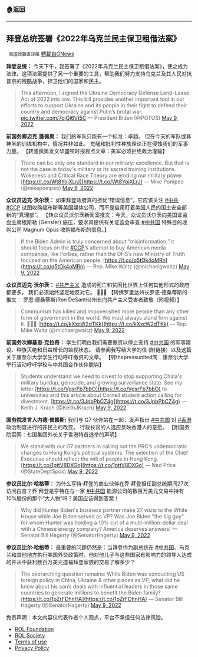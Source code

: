###  [:house:返回](README.md)
---


## 拜登总统签署《2022年乌克兰民主保卫租借法案》
` 美国政要直译推` [轉載自GNews](https://gnews.org/zh-hans/2499671/)

**拜登总统：**
今天下午，我签署了《2022年乌克兰民主保卫租借法案》，使之成为法律。这项法案提供了另一个重要的工具，帮助我们努力支持乌克兰及其人民对抗普京的残酷战争，捍卫他们的国家和民主。

> This afternoon, I signed the Ukraine Democracy Defense Lend-Lease Act of 2022 into law. This bill provides another important tool in our efforts to support Ukraine and its people in their fight to defend their country and democracy against Putin’s brutal war. [pic.twitter.com/7ojQj6Vt5C](https://t.co/7ojQj6Vt5C)
> — President Biden (@POTUS) [May 9, 2022](https://twitter.com/POTUS/status/1523796583120265217?ref_src=twsrc%5Etfw)

**前国务卿迈克.蓬佩奥：** 
我们的军队只能有一个标准：卓越。 但在今天的军队或其神圣的训练机构中，情况并非如此。 觉醒和批判性种族理论正在侵蚀我们的军事力量。 【转蓬佩奥发文华盛顿时报观点文章：美军必须拒绝政治灌输】

> There can be only one standard in our military: excellence. But that is not the case in today's military or its sacred training institutions. Wokeness and Critical Race Theory are eroding our military power [https://t.co/Wt8YojXLrJ](https://t.co/Wt8YojXLrJ)
> — Mike Pompeo (@mikepompeo) [May 9, 2022](https://twitter.com/mikepompeo/status/1523758059058712576?ref_src=twsrc%5Etfw)

**众议员迈克·沃尔茨：** 
如果拜登政府真的担忧“错误信息”，它应该关注 [#中共](https://gettr.com/hashtag/%23%E4%B8%AD%E5%85%B1) [#CCP](https://gettr.com/hashtag/%23CCP) 试图收购福布斯等美国媒体公司，而不是启用盯着美国人民的国土安全部新的“真理部”。 【转众议员沃尔茨新闻室推文：今天，众议员沃尔茨向美国证监会主席根斯勒 (Gensler) 施压，要求其提供有关证监会审查 [#中共国](https://gettr.com/hashtag/%23%E4%B8%AD%E5%85%B1%E5%9B%BD) 特殊目的收购公司 Magnum Opus 收购福布斯的信息。】

> If the Biden Admin is truly concerned about “misinformation,” it should focus on the [#CCP](https://twitter.com/hashtag/CCP?src=hash&amp;ref_src=twsrc%5Etfw)’s attempt to buy American media companies, like Forbes, rather than the DHS’s new Ministry of Truth focused on the American people. [https://t.co/q5tOk4oMRn](https://t.co/q5tOk4oMRn)
> — Rep. Mike Waltz (@michaelgwaltz) [May 9, 2022](https://twitter.com/michaelgwaltz/status/1523695722264416256?ref_src=twsrc%5Etfw)

**众议员迈克·沃尔茨：**
[#共产主义](https://gettr.com/hashtag/%23%E5%85%B1%E4%BA%A7%E4%B8%BB%E4%B9%89) 造成的死亡和贫困比世界上任何其他形式的政府都要多。 我们必须始终坚定地反对它。 **👊🇺🇸** 【转佛罗里达州长罗恩·德桑蒂斯的推文： 罗恩·德桑蒂斯(Ron DeSantis)州长向共产主义受害者致敬（附视频）】

> Communism has killed and impoverished more people than any other form of government in the world. We must always stand firm against it. 👊🇺🇸 [https://t.co/kXxcW2dTKk](https://t.co/kXxcW2dTKk)
> — Rep. Mike Waltz (@michaelgwaltz) [May 9, 2022](https://twitter.com/michaelgwaltz/status/1523688236463247361?ref_src=twsrc%5Etfw)

**前国务次卿基思·克拉奇：**
学生们明白我们需要撤资以停止支持 [#中共国](https://gettr.com/hashtag/%23%E4%B8%AD%E5%85%B1%E5%9B%BD) 的军事建设、种族灭绝和日益增长的监视状态。 请参阅我写给大学的信 (附链接）以及这篇关于康奈尔大学学生行动呼吁撤资的文章。 【转thepressunited网：康奈尔大学举行活动呼吁学校与中共国合作伙伴脱钩】

> Students understand we need to divest to stop supporting China's military buildup, genocide, and growing surveillance state. See my letter [https://t.co/VgsrFb7bbO](https://t.co/VgsrFb7bbO) to universities and this article about Cornell student action calling for divestment. [https://t.co/3JpbPbCZ4g](https://t.co/3JpbPbCZ4g)
> — Keith J. Krach (@KeithJKrach) [May 9, 2022](https://twitter.com/KeithJKrach/status/1523699612598472705?ref_src=twsrc%5Etfw)

**国务院发言人内德·普赖斯:**
我们与 G7 伙伴站在一起，发声指出 [#中共国](https://gettr.com/hashtag/%23%E4%B8%AD%E5%85%B1%E5%9B%BD) 对 [#香港](https://gettr.com/hashtag/%23%E9%A6%99%E6%B8%AF) 政治制度进行的非民主的改变。 行政长官的人选应反映香港人的意愿。 【附国务院官网：七国集团外长关于香港特首选举的声明】

> We stand with our G7 partners in calling out the PRC’s undemocratic changes to Hong Kong’s political systems. The selection of the Chief Executive should reflect the will of people in Hong Kong. [https://t.co/1pttV8DXGo](https://t.co/1pttV8DXGo)
> — Ned Price (@StateDeptSpox) [May 9, 2022](https://twitter.com/StateDeptSpox/status/1523667997596221440?ref_src=twsrc%5Etfw)

**参议员比尔·哈格蒂：**
为什么亨特·拜登的商业伙伴在乔·拜登担任副总统期间27次访问白宫？乔·拜登是亨特在与一家 [#中共国](https://gettr.com/hashtag/%23%E4%B8%AD%E5%85%B1%E5%9B%BD) 能源公司的数百万美元交易中持有10%股份的那个“大人物”吗？美国应该得到答案！

> Why did Hunter Biden's business partner make 27 visits to the White House while Joe Biden served as VP? Was Joe Biden "the big guy" for whom Hunter was holding a 10% cut of a multi-million-dollar deal with a Chinese energy company? America deserves answers!
> — Senator Bill Hagerty (@SenatorHagerty) [May 9, 2022](https://twitter.com/SenatorHagerty/status/1523803752917995520?ref_src=twsrc%5Etfw)

**参议员比尔·哈格蒂：**
最重要的问题仍然是：当拜登作为副总统在 [#中共国](https://gettr.com/hashtag/%23%E4%B8%AD%E5%85%B1%E5%9B%BD)、乌克兰和其他地方执行美国外交政策时，他对他儿子与这些国家有影响力的领导人达成的并从中获利数百万美元造福拜登家族的交易了解多少？

> The overarching question remains: While Biden was conducting US foreign policy in China, Ukraine & other places as VP, what did he know about his son’s deals with influential leaders in those same countries to generate millions to benefit the Biden family?[https://t.co/1pZrFDhnHA](https://t.co/1pZrFDhnHA)
> — Senator Bill Hagerty (@SenatorHagerty) [May 9, 2022](https://twitter.com/SenatorHagerty/status/1523745871376039936?ref_src=twsrc%5Etfw)

免责声明：本文内容仅代表作者个人观点，平台不承担任何法律风险。
  
- [ROL Foundation](https://rolfoundation.org/)
- [ROL Society](https://rolsociety.org/)
- [Terms of use](https://gnews.org/terms-of-use-3/)
- [Privacy Policy](https://gnews.org/privacy-policy/)
